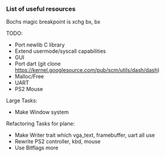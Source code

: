 ### List of useful resources

Bochs magic breakpoint is xchg bx, bx

TODO:
- Port newlib C library
- Extend usermode/syscall capabilities
- GUI 
- Port dart (git clone https://kernel.googlesource.com/pub/scm/utils/dash/dash)
- Malloc/Free
- UART
- PS2 Mouse

Large Tasks:
- Make Window system

Refactoring Tasks for plane:
- Make Writer trait which vga_text, framebuffer, uart all use
- Rewrite PS2 controller, kbd, mouse
- Use Bitflags more
